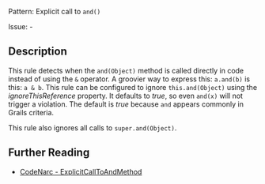 Pattern: Explicit call to `and()`

Issue: -

## Description

This rule detects when the `and(Object)` method is called directly in code instead of using the `&` operator. A groovier way to express this: `a.and(b)` is this: `a & b`. This rule can be configured to ignore `this.and(Object)` using the *ignoreThisReference* property. It defaults to *true*, so even `and(x)` will not trigger a violation. The default is *true* because `and` appears commonly in Grails criteria.

This rule also ignores all calls to `super.and(Object)`.

## Further Reading

* [CodeNarc - ExplicitCallToAndMethod](http://codenarc.sourceforge.net/codenarc-rules-groovyism.html#ExplicitCallToAndMethod)